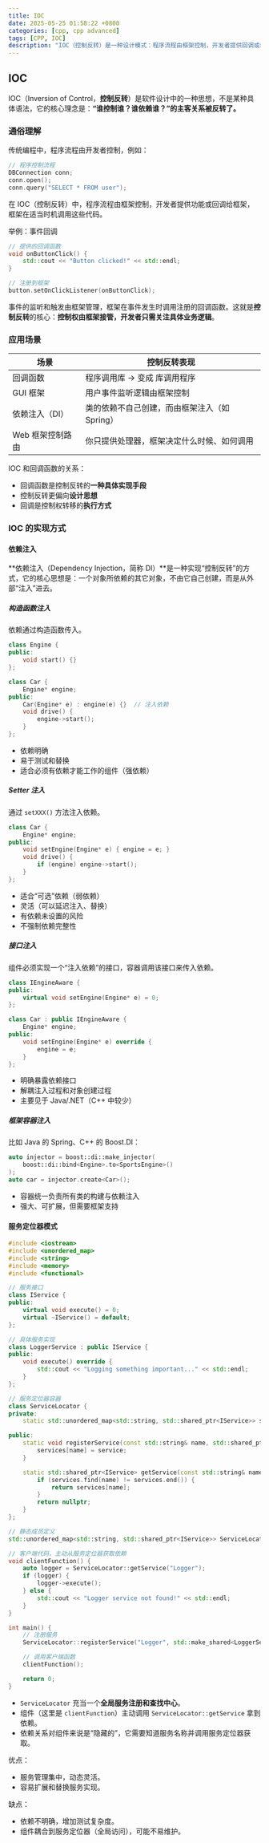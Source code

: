 ```yaml
---
title: IOC
date: 2025-05-25 01:58:22 +0800
categories: [cpp, cpp advanced]
tags: [CPP, IOC]
description: "IOC（控制反转）是一种设计模式：程序流程由框架控制，开发者提供回调或组件，框架在适当时机调用，实现依赖管理和控制权反转。"
---
```

## IOC

IOC（Inversion of Control，**控制反转**）是软件设计中的一种思想，不是某种具体语法，它的核心理念是：**“谁控制谁？谁依赖谁？”的主客关系被反转了。**

### 通俗理解

传统编程中，程序流程由开发者控制，例如：

```cpp
// 程序控制流程
DBConnection conn;
conn.open();
conn.query("SELECT * FROM user");
```

在 IOC（控制反转）中，程序流程由框架控制，开发者提供功能或回调给框架，框架在适当时机调用这些代码。

举例：事件回调

```cpp
// 提供的回调函数
void onButtonClick() {
    std::cout << "Button clicked!" << std::endl;
}

// 注册到框架
button.setOnClickListener(onButtonClick);
```

事件的监听和触发由框架管理，框架在事件发生时调用注册的回调函数。这就是**控制反转**的核心：**控制权由框架接管，开发者只需关注具体业务逻辑**。

### 应用场景

| 场景             | 控制反转表现                                  |
| ---------------- | --------------------------------------------- |
| 回调函数         | 程序调用库 → 变成 库调用程序                  |
| GUI 框架         | 用户事件监听逻辑由框架控制                    |
| 依赖注入（DI）   | 类的依赖不自己创建，而由框架注入（如 Spring） |
| Web 框架控制路由 | 你只提供处理器，框架决定什么时候、如何调用    |

IOC 和回调函数的关系：

- 回调函数是控制反转的**一种具体实现手段**
- 控制反转更偏向**设计思想**
- 回调是控制权转移的**执行方式**

### IOC 的实现方式

#### 依赖注入

**依赖注入（Dependency Injection，简称 DI）**是一种实现“控制反转”的方式，它的核心思想是：一个对象所依赖的其它对象，不由它自己创建，而是从外部“注入”进去。

##### 构造函数注入

依赖通过构造函数传入。

```cpp
class Engine {
public:
    void start() {}
};

class Car {
    Engine* engine;
public:
    Car(Engine* e) : engine(e) {}  // 注入依赖
    void drive() {
        engine->start();
    }
};
```

- 依赖明确
- 易于测试和替换
- 适合必须有依赖才能工作的组件（强依赖）

##### Setter 注入

通过 `setXXX()` 方法注入依赖。

```cpp
class Car {
    Engine* engine;
public:
    void setEngine(Engine* e) { engine = e; }
    void drive() {
        if (engine) engine->start();
    }
};
```

- 适合“可选”依赖（弱依赖）
- 灵活（可以延迟注入、替换）
- 有依赖未设置的风险
- 不强制依赖完整性

##### 接口注入

组件必须实现一个“注入依赖”的接口，容器调用该接口来传入依赖。

```cpp
class IEngineAware {
public:
    virtual void setEngine(Engine* e) = 0;
};

class Car : public IEngineAware {
    Engine* engine;
public:
    void setEngine(Engine* e) override {
        engine = e;
    }
};
```

- 明确暴露依赖接口
- 解耦注入过程和对象创建过程
- 主要见于 Java/.NET（C++ 中较少）

##### 框架容器注入

比如 Java 的 Spring、C++ 的 Boost.DI：

```cpp
auto injector = boost::di::make_injector(
    boost::di::bind<Engine>.to<SportsEngine>()
);
auto car = injector.create<Car>();
```

- 容器统一负责所有类的构建与依赖注入
- 强大、可扩展，但需要框架支持

#### 服务定位器模式

```cpp
#include <iostream>
#include <unordered_map>
#include <string>
#include <memory>
#include <functional>

// 服务接口
class IService {
public:
    virtual void execute() = 0;
    virtual ~IService() = default;
};

// 具体服务实现
class LoggerService : public IService {
public:
    void execute() override {
        std::cout << "Logging something important..." << std::endl;
    }
};

// 服务定位器容器
class ServiceLocator {
private:
    static std::unordered_map<std::string, std::shared_ptr<IService>> services;

public:
    static void registerService(const std::string& name, std::shared_ptr<IService> service) {
        services[name] = service;
    }

    static std::shared_ptr<IService> getService(const std::string& name) {
        if (services.find(name) != services.end()) {
            return services[name];
        }
        return nullptr;
    }
};

// 静态成员定义
std::unordered_map<std::string, std::shared_ptr<IService>> ServiceLocator::services;

// 客户端代码，主动从服务定位器获取依赖
void clientFunction() {
    auto logger = ServiceLocator::getService("Logger");
    if (logger) {
        logger->execute();
    } else {
        std::cout << "Logger service not found!" << std::endl;
    }
}

int main() {
    // 注册服务
    ServiceLocator::registerService("Logger", std::make_shared<LoggerService>());

    // 调用客户端函数
    clientFunction();

    return 0;
}
```

- `ServiceLocator` 充当一个**全局服务注册和查找中心**。
- 组件（这里是 `clientFunction`）主动调用 `ServiceLocator::getService` 拿到依赖。
- 依赖关系对组件来说是“隐藏的”，它需要知道服务名称并调用服务定位器获取。

优点：

- 服务管理集中，动态灵活。
- 容易扩展和替换服务实现。

缺点：

- 依赖不明确，增加测试复杂度。
- 组件耦合到服务定位器（全局访问），可能不易维护。

